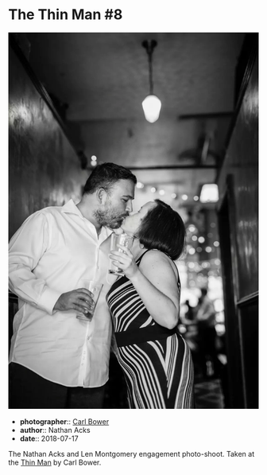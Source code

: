 # The Thin Man \#8

![Nathan and Len kiss in the back hallway of the Thin Man](assets/2018-07-17-set-1-the-thin-man-08.webp)

* **photographer**:: [Carl Bower](https://carlbowerphotos.com)  
* **author**:: Nathan Acks  
* **date**:: 2018-07-17

The Nathan Acks and Len Montgomery engagement photo-shoot. Taken at the [Thin Man](http://www.thinmantavern.com) by Carl Bower.

